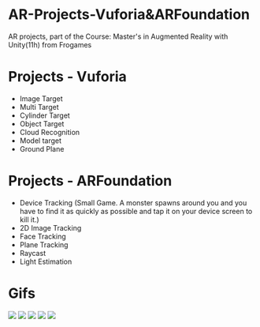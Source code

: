 # AR-Projects-Vuforia&ARFoundation
AR projects, part of the Course: Master's in Augmented Reality with Unity(11h) from Frogames

# Projects - Vuforia
 - Image Target
 - Multi Target
 - Cylinder Target
 - Object Target
 - Cloud Recognition
 - Model target
 - Ground Plane

# Projects - ARFoundation
 - Device Tracking (Small Game. A monster spawns around you and you have to find it as quickly as possible and tap it on your device screen to kill it.)
 - 2D Image Tracking
 - Face Tracking
 - Plane Tracking
 - Raycast
 - Light Estimation

# Gifs
![](https://github.com/dendritaDev/AR-Vuforia-ARFoundation-Unity/blob/main/Device%20Tracking.gif)
![](https://github.com/dendritaDev/AR-Vuforia-ARFoundation-Unity/blob/main/Plane%20Tracking.gif)
![](https://github.com/dendritaDev/AR-Vuforia-ARFoundation-Unity/blob/main/Multi%20Target.gif)
![](https://github.com/dendritaDev/AR-Vuforia-ARFoundation-Unity/blob/main/Ground%20Plane.gif)
![](https://github.com/dendritaDev/AR-Vuforia-ARFoundation-Unity/blob/main/Cloud%20Recognition.gif)
